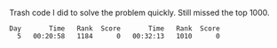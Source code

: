 Trash code I did to solve the problem quickly.  Still missed the top 1000.

```
Day       Time   Rank  Score       Time   Rank  Score
  5   00:20:58   1184      0   00:32:13   1010      0
```
